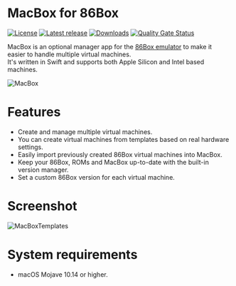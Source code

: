 # MacBox for 86Box

[![License](https://img.shields.io/github/license/Moonif/MacBox)](LICENSE) [![Latest release](https://img.shields.io/github/release/Moonif/MacBox.svg)](https://github.com/Moonif/MacBox/releases) [![Downloads](https://img.shields.io/github/downloads/Moonif/MacBox/total.svg)](https://github.com/Moonif/MacBox/releases) [![Quality Gate Status](https://sonarcloud.io/api/project_badges/measure?project=Moonif_MacBox&metric=alert_status)](https://sonarcloud.io/summary/new_code?id=Moonif_MacBox)

MacBox is an optional manager app for the [86Box emulator](https://github.com/86Box/86Box) to make it easier to handle multiple virtual machines.
<br/>It's written in Swift and supports both Apple Silicon and Intel based machines.

![MacBox](https://github.com/Moonif/MacBox/raw/main/Screenshots/MacBox.png)

# Features
* Create and manage multiple virtual machines.
* You can create virtual machines from templates based on real hardware settings.
* Easily import previously created 86Box virtual machines into MacBox.
* Keep your 86Box, ROMs and MacBox up-to-date with the built-in version manager.
* Set a custom 86Box version for each virtual machine.

# Screenshot
![MacBoxTemplates](https://github.com/Moonif/MacBox/raw/main/Screenshots/Screenshot.png)

# System requirements
* macOS Mojave 10.14 or higher.
